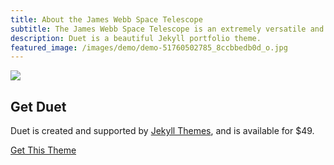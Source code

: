 ```yaml
---
title: About the James Webb Space Telescope
subtitle: The James Webb Space Telescope is an extremely versatile and powerful optical instrument that observes and records the universe on a scale that was, until now, undreamt of.
description: Duet is a beautiful Jekyll portfolio theme.
featured_image: /images/demo/demo-51760502785_8ccbbedb0d_o.jpg
---
```


![](/images/demo/demo-51760502785_8ccbbedb0d_o.jpg)


## Get Duet

Duet is created and supported by [Jekyll Themes](https://jekyllthemes.io), and is available for $49.

<a href="https://jekyllthemes.io/theme/duet-portfolio-jekyll-theme" class="button button--large">Get This Theme</a>